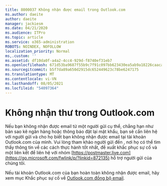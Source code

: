```yaml
---
title: 8000037 Không nhận được email trong Outlook.com
ms.author: daeite
author: daeite
manager: jackiesm
ms.date: 04/21/2020
ms.audience: ITPro
ms.topic: article
ms.service: o365-administration
ROBOTS: NOINDEX, NOFOLLOW
localization_priority: Normal
ms,.custom: ''
ms.assetid: df10da0f-a4a2-4cc4-929d-f8740ef31eb7
ms.openlocfilehash: 671d53ba9687f55b9c7f91c097bb623430ea5ab9a18226caacabdc92f6b410d8
ms.sourcegitcommit: b5f7da89a650d2915dc652449623c78be6247175
ms.translationtype: MT
ms.contentlocale: vi-VN
ms.lasthandoff: 08/05/2021
ms.locfileid: "54097364"
---
```

# <a name="not-receiving-mail-in-outlookcom"></a>Không nhận thư trong Outlook.com

Nếu bạn không nhận được email từ một người gửi cụ thể, chẳng hạn như bản sao kê ngân hàng hoặc thông báo đặt lại mật khẩu, bạn sẽ cần liên hệ với người gửi và cho họ biết bạn không nhận được email tại tài khoản Outlook.com của mình. Vui lòng tham khảo người gửi đến , nơi họ có thể tìm thấy thông tin về các cách thực hành tốt nhất, đề xuất khắc phục sự cố và một liên kết để liên hệ với nhóm [https://postmaster.live.com](https://go.microsoft.com/fwlink/p/?linkid=872135) hỗ trợ người gửi của chúng tôi.
  
Nếu tài khoản Outlook.com của bạn hoàn toàn không nhận được email, hãy xem mục Khắc phục sự cố về [Outlook.com đồng bộ email](https://go.microsoft.com/fwlink/p/?linkid=874363).
  

